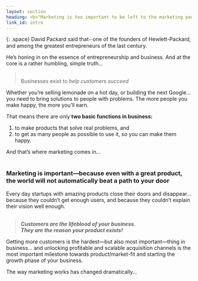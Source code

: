 ```yaml
---
layout: section
heading: <b>"Marketing is too important to be left to the marketing people”</b>
link_id: intro
---
```


{: .space}
David Packard said that⏤one of the founders of Hewlett-Packard, and among the greatest entrepreneurs of the last century.

He’s honing in on the essence of entrepreneurship and business. And at the core is a rather humbling, simple truth… 


<blockquote class="handwriting handwriting--primary"><br>Businesses exist to<i> help customers succeed</i></blockquote>

Whether you’re selling lemonade on a hot day, or building the next Google… you need to bring solutions to people with problems. The more people you make happy, the more you’ll earn.

That means there are only **two basic functions in business:** 
1) to make products that solve real problems, and 
2) to get as many people as possible to use it, so you can make them happy. 

And that’s where marketing comes in…
<br><br>
### Marketing is important—because even with a great product, the world will not automatically beat a path to your door

Every day startups with amazing products close their doors and disappear… because they couldn’t get enough users, and because they couldn’t explain their vision well enough.
<br><br>
<blockquote><i><b>Customers are the lifeblood of your business.<br>
They are the reason your product exists!
</b></i></blockquote>

Getting more customers is the hardest—but also most important—thing in business… and unlocking profitable and scalable acquisition channels is the most important milestone towards product/market-fit and starting the growth phase of your business. 

The way marketing works has changed dramatically...